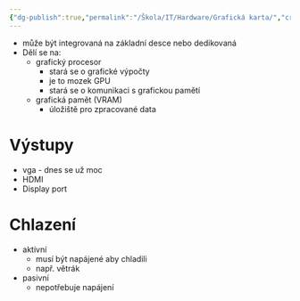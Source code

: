 ```yaml
---
{"dg-publish":true,"permalink":"/Škola/IT/Hardware/Grafická karta/","created":"2024-02-05T19:16:54.321+01:00","updated":"2024-03-13T18:14:59.069+01:00"}
---
```


- může být integrovaná na základní desce nebo dedikovaná
- Dělí se na:
	- grafický procesor
		- stará se o grafické výpočty
		- je to mozek GPU
		- stará se o komunikaci s grafickou pamětí
	- grafická pamět (VRAM)
		- úložiště pro zpracované data

# Výstupy
- vga - dnes se už moc
- HDMI
- Display port

# Chlazení
- aktivní
	- musí být napájené aby chladili
	- např. větrák
- pasivní
	- nepotřebuje napájení